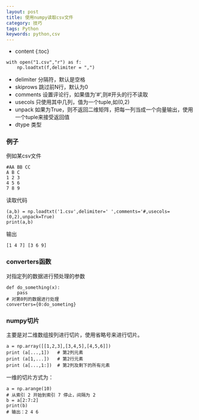 ```yaml
---
layout: post
title: 使用numpy读取csv文件
category: 技巧
tags: Python
keywords: python,csv
---
```

* content
{:toc}


```
with open("1.csv","r") as f:
    np.loadtxt(f,delimiter = ",")
```

- delimiter 分隔符，默认是空格
- skiprows 跳过前N行，默认为0
- comments 设置评论行，如果值为'#',则#开头的行不读取
- usecols 只使用其中几列，值为一个tuple,如(0,2)
- unpack 如果为True，则不返回二维矩阵，把每一列当成一个向量输出，使用一个tuple来接受返回值
- dtype 类型


### 例子
例如某csv文件
```
#AA BB CC
A B C
1 2 3 
4 5 6
7 8 9 
```
读取代码
```
(a,b) = np.loadtxt('1.csv',delimiter=' ',comments='#,usecols=(0,2),unpack=True)
print(a,b)
```
输出
```
[1 4 7] [3 6 9]
```

### converters函数

对指定列的数据进行预处理的参数
```
def do_something(x):
    pass
# 对第0列的数据进行处理
converters={0:do_someting}
``` 
### numpy切片

主要是对二维数组按列进行切片，使用省略号来进行切片。

```
a = np.array([[1,2,3],[3,4,5],[4,5,6]])  
print (a[...,1])   # 第2列元素
print (a[1,...])   # 第2行元素
print (a[...,1:])  # 第2列及剩下的所有元素
```

一维的切片方式为：
```
a = np.arange(10)  
# 从索引 2 开始到索引 7 停止，间隔为 2
b = a[2:7:2]   
print(b)
# 输出：2 4 6
```
 